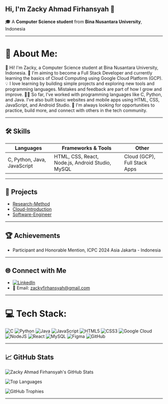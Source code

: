 Hi, I'm **Zacky Ahmad Firhansyah** 👋  
---
🎓 A **Computer Science student** from **Bina Nusantara University**, Indonesia  

---

# 💫 About Me:

👋 Hi! I'm Zacky, a Computer Science student at Bina Nusantara University, Indonesia.
🚀 I'm aiming to become a Full Stack Developer and currently learning the basics of Cloud Computing using Google Cloud Platform (GCP).
💡 I love learning by building simple projects and exploring new tools and programming languages. Mistakes and feedback are part of how I grow and improve.
👨‍💻 So far, I’ve worked with programming languages like C, Python, and Java. I’ve also built basic websites and mobile apps using HTML, CSS, JavaScript, and Android Studio.
🌱 I'm always looking for opportunities to practice, build more, and connect with others in the tech community.

---

## 🛠️ Skills

| Languages               | Frameworks & Tools                                | Other                        |
|-------------------------|---------------------------------------------------|-------------------------------|
| C, Python, Java, JavaScript | HTML, CSS, React, Node.js, Android Studio, MySQL | Cloud (GCP), Full Stack Apps |

---

## 📌 Projects

- [Research-Method](https://github.com/zafahi/Research-Method)  
- [Cloud-Introduction](https://github.com/zafahi/Cloud-Introduction)  
- [Software-Engineer](https://github.com/zafahi/Software-Engineer)  

---

## 🏆 Achievements
- Participant and Honorable Mention, ICPC 2024 Asia Jakarta - Indonesia

---

## 🌐 Connect with Me

- [![LinkedIn](https://img.shields.io/badge/LinkedIn-%230077B5.svg?style=flat&logo=linkedin&logoColor=white)](https://www.linkedin.com/in/zacky-ahmad-firhansyah-2455b6340/)  
- 📧 Email: [zackyfirhansyah@gmail.com](mailto:zackyfirhansyah@gmail.com)

---

# 💻 Tech Stack:
![C](https://img.shields.io/badge/c-%2300599C.svg?style=for-the-badge&logo=c&logoColor=white)  ![Python](https://img.shields.io/badge/python-3670A0?style=for-the-badge&logo=python&logoColor=ffdd54)  ![Java](https://img.shields.io/badge/java-%23ED8B00.svg?style=for-the-badge&logo=openjdk&logoColor=white)  ![JavaScript](https://img.shields.io/badge/javascript-%23323330.svg?style=for-the-badge&logo=javascript&logoColor=%23F7DF1E)  ![HTML5](https://img.shields.io/badge/html5-%23E34F26.svg?style=for-the-badge&logo=html5&logoColor=white)  ![CSS3](https://img.shields.io/badge/css3-%231572B6.svg?style=for-the-badge&logo=css3&logoColor=white)  ![Google Cloud](https://img.shields.io/badge/GoogleCloud-%234285F4.svg?style=for-the-badge&logo=google-cloud&logoColor=white)  ![NodeJS](https://img.shields.io/badge/node.js-6DA55F?style=for-the-badge&logo=node.js&logoColor=white)  ![React](https://img.shields.io/badge/react-%2320232a.svg?style=for-the-badge&logo=react&logoColor=%2361DAFB)  ![MySQL](https://img.shields.io/badge/mysql-4479A1.svg?style=for-the-badge&logo=mysql&logoColor=white)  ![Figma](https://img.shields.io/badge/figma-%23F24E1E.svg?style=for-the-badge&logo=figma&logoColor=white)  ![GitHub](https://img.shields.io/badge/github-%23121011.svg?style=for-the-badge&logo=github&logoColor=white)

---

## 📈 GitHub Stats

<p align="left">
  <img src="https://github-readme-stats.vercel.app/api?username=zafahi&show_icons=true&theme=tokyonight" alt="Zacky Ahmad Firhansyah's GitHub Stats" />
</p>

<p align="left">
  <img src="https://github-readme-stats.vercel.app/api/top-langs/?username=zafahi&layout=compact&theme=tokyonight" alt="Top Languages" />
</p>

<p align="left">
  <img src="https://github-profile-trophy.vercel.app/?username=zafahi&theme=tokyonight" alt="GitHub Trophies" />
</p>

---
